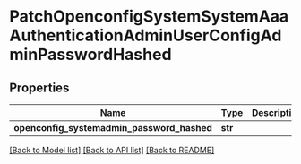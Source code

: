 # PatchOpenconfigSystemSystemAaaAuthenticationAdminUserConfigAdminPasswordHashed

## Properties
Name | Type | Description | Notes
------------ | ------------- | ------------- | -------------
**openconfig_systemadmin_password_hashed** | **str** |  | [optional] 

[[Back to Model list]](../README.md#documentation-for-models) [[Back to API list]](../README.md#documentation-for-api-endpoints) [[Back to README]](../README.md)


